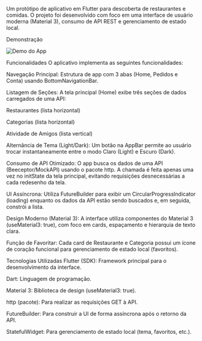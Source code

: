 Um protótipo de aplicativo em Flutter para descoberta de restaurantes e comidas. O projeto foi desenvolvido com foco em uma interface de usuário moderna (Material 3), consumo de API REST e gerenciamento de estado local.

Demonstração

![Demo do App](/Video%20Restaurante.gif)

Funcionalidades
O aplicativo implementa as seguintes funcionalidades:

Navegação Principal: Estrutura de app com 3 abas (Home, Pedidos e Conta) usando BottomNavigationBar.

Listagem de Seções: A tela principal (Home) exibe três seções de dados carregados de uma API:

Restaurantes (lista horizontal)

Categorias (lista horizontal)

Atividade de Amigos (lista vertical)

Alternância de Tema (Light/Dark): Um botão na AppBar permite ao usuário trocar instantaneamente entre o modo Claro (Light) e Escuro (Dark).

Consumo de API Otimizado: O app busca os dados de uma API (Beeceptor/MockAPI) usando o pacote http. A chamada é feita apenas uma vez no initState da tela principal, evitando requisições desnecessárias a cada redesenho da tela.

UI Assíncrona: Utiliza FutureBuilder para exibir um CircularProgressIndicator (loading) enquanto os dados da API estão sendo buscados e, em seguida, constrói a lista.

Design Moderno (Material 3): A interface utiliza componentes do Material 3 (useMaterial3: true), com foco em cards, espaçamento e hierarquia de texto clara.

Função de Favoritar: Cada card de Restaurante e Categoria possui um ícone de coração funcional para gerenciamento de estado local (favoritos).

Tecnologias Utilizadas
Flutter (SDK): Framework principal para o desenvolvimento da interface.

Dart: Linguagem de programação.

Material 3: Biblioteca de design (useMaterial3: true).

http (pacote): Para realizar as requisições GET à API.

FutureBuilder: Para construir a UI de forma assíncrona após o retorno da API.

StatefulWidget: Para gerenciamento de estado local (tema, favoritos, etc.).

